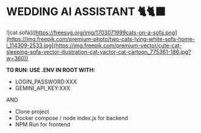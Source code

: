# WEDDING AI ASSISTANT 🐈🐈‍⬛
![cat.sofa]([https://freesvg.org/img/1703071999cats-on-a-sofa.png](https://img.freepik.com/premium-photo/two-cats-lying-white-sofa-home-i_114309-2533.jpg](https://img.freepik.com/premium-vector/cute-cat-sleeping-sofa-vector-illustration-cat-vactor-cat-cartoon_775361-186.jpg?w=360))

**TO RUN: USE .ENV IN ROOT WITH:**
- LOGIN_PASSWORD:XXX
- GEMINI_API_KEY:XXX

AND
- Clone project
- Docker compose / node index.js for backend
- NPM Run for frontend
